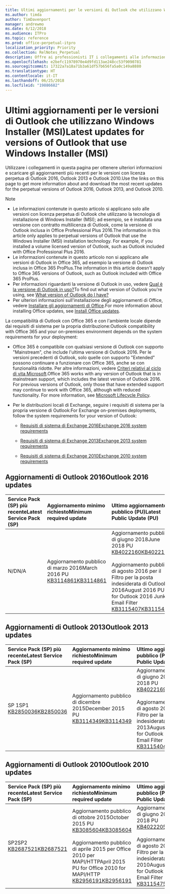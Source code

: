 ```yaml
---
title: Ultimi aggiornamenti per le versioni di Outlook che utilizzano Windows Installer (MSI)
ms.author: timda
author: TimDavenport
manager: andrewmo
ms.date: 6/12/2018
ms.audience: ITPro
ms.topic: reference
ms.prod: office-perpetual-itpro
localization_priority: Priority
ms.collection: RelNotes_Perpetual
description: Offre ai professionisti IT i collegamenti alle informazioni sugli aggiornamenti più recenti delle versioni con licenza perpetua di Outlook 2016, Outlook 2013, e Outlook 2010
ms.openlocfilehash: e2befc11978970e4d9fd113ae248cc53f9090781
ms.sourcegitcommit: 17322a7a18a71b3a61df57b656fa5a0c149a8880
ms.translationtype: HT
ms.contentlocale: it-IT
ms.lasthandoff: 06/25/2018
ms.locfileid: "19886682"
---
```

# <a name="latest-updates-for-versions-of-outlook-that-use-windows-installer-msi"></a><span data-ttu-id="f90c0-103">Ultimi aggiornamenti per le versioni di Outlook che utilizzano Windows Installer (MSI)</span><span class="sxs-lookup"><span data-stu-id="f90c0-103">Latest updates for versions of Outlook that use Windows Installer (MSI)</span></span>

<span data-ttu-id="f90c0-104">Utilizzare i collegamenti in questa pagina per ottenere ulteriori informazioni e scaricare gli aggiornamenti più recenti per le versioni con licenza perpetua di Outlook 2016, Outlook 2013 e Outlook 2010.</span><span class="sxs-lookup"><span data-stu-id="f90c0-104">Use the links on this page to get more information about and download the most recent updates for the perpetual versions of Outlook 2016, Outlook 2013, and Outlook 2010.</span></span>
  
> [!NOTE]
> - <span data-ttu-id="f90c0-p101">Le informazioni contenute in questo articolo si applicano solo alle versioni con licenza perpetua di Outlook che utilizzano la tecnologia di installazione di Windows Installer (MSI); ad esempio, se è installata una versione con contratto multilicenza di Outlook, come la versione di Outlook inclusa in Office Professional Plus 2016.</span><span class="sxs-lookup"><span data-stu-id="f90c0-p101">The information in this article only applies to perpetual versions of Outlook that use the Windows Installer (MSI) installation technology. For example, if you installed a volume licensed version of Outlook, such as Outlook included with Office Professional Plus 2016.</span></span>
> - <span data-ttu-id="f90c0-107">Le informazioni contenute in questo articolo non si applicano alle versioni di Outlook in Office 365, ad esempio la versione di Outlook inclusa in Office 365 ProPlus.</span><span class="sxs-lookup"><span data-stu-id="f90c0-107">The information in this article doesn't apply to Office 365 versions of Outlook, such as Outlook included with Office 365 ProPlus.</span></span>
> - <span data-ttu-id="f90c0-108">Per informazioni riguardanti la versione di Outlook in uso, vedere [Qual è la versione di Outlook in uso?](https://support.office.com/article/b3a9568c-edb5-42b9-9825-d48d82b2257c)</span><span class="sxs-lookup"><span data-stu-id="f90c0-108">To find out what version of Outlook you're using, see [What version of Outlook do I have?](https://support.office.com/article/b3a9568c-edb5-42b9-9825-d48d82b2257c)</span></span>
> - <span data-ttu-id="f90c0-109">Per ulteriori informazioni sull'installazione degli aggiornamenti di Office, vedere [Installare gli aggiornamenti di Office](https://support.office.com/article/2ab296f3-7f03-43a2-8e50-46de917611c5).</span><span class="sxs-lookup"><span data-stu-id="f90c0-109">For more information about installing Office updates, see [Install Office updates](https://support.office.com/article/2ab296f3-7f03-43a2-8e50-46de917611c5).</span></span> 
  
<span data-ttu-id="f90c0-110">La compatibilità di Outlook con Office 365 e con l'ambiente locale dipende dai requisiti di sistema per la propria distribuzione:</span><span class="sxs-lookup"><span data-stu-id="f90c0-110">Outlook compatibility with Office 365 and your on-premises environment depends on the system requirements for your deployment:</span></span>
  
- <span data-ttu-id="f90c0-p102">Office 365 è compatibile con qualsiasi versione di Outlook con supporto "Mainstream", che include l'ultima versione di Outlook 2016. Per le versioni precedenti di Outlook, solo quelle con supporto "Extended" possono continuare a funzionare con Office 365, anche se con funzionalità ridotte. Per altre informazioni, vedere [Criteri relativi al ciclo di vita Microsoft](https://support.microsoft.com/lifecycle).</span><span class="sxs-lookup"><span data-stu-id="f90c0-p102">Office 365 works with any version of Outlook that is in mainstream support, which includes the latest version of Outlook 2016. For previous versions of Outlook, only those that have extended support may continue to work with Office 365, although with reduced functionality. For more information, see [Microsoft Lifecycle Policy](https://support.microsoft.com/lifecycle).</span></span>
    
- <span data-ttu-id="f90c0-114">Per le distribuzioni locali di Exchange, seguire i requisiti di sistema per la propria versione di Outlook:</span><span class="sxs-lookup"><span data-stu-id="f90c0-114">For Exchange on-premises deployments, follow the system requirements for your version of Outlook:</span></span>
    
  - [<span data-ttu-id="f90c0-115">Requisiti di sistema di Exchange 2016</span><span class="sxs-lookup"><span data-stu-id="f90c0-115">Exchange 2016 system requirements</span></span>](https://technet.microsoft.com/it-IT/library/aa996719.aspx)
    
  - [<span data-ttu-id="f90c0-116">Requisiti di sistema di Exchange 2013</span><span class="sxs-lookup"><span data-stu-id="f90c0-116">Exchange 2013 system requirements</span></span>](https://technet.microsoft.com/it-IT/library/aa996719%28v=exchg.150%29.aspx)
    
  - [<span data-ttu-id="f90c0-117">Requisiti di sistema di Exchange 2010</span><span class="sxs-lookup"><span data-stu-id="f90c0-117">Exchange 2010 system requirements</span></span>](https://technet.microsoft.com/it-IT/library/aa996719%28v=exchg.141%29.aspx)

   
## <a name="outlook-2016-updates"></a><span data-ttu-id="f90c0-118">Aggiornamenti di Outlook 2016</span><span class="sxs-lookup"><span data-stu-id="f90c0-118">Outlook 2016 updates</span></span>

|<span data-ttu-id="f90c0-119">**Service Pack (SP) più recente**</span><span class="sxs-lookup"><span data-stu-id="f90c0-119">**Latest Service Pack (SP)**</span></span>|<span data-ttu-id="f90c0-120">**Aggiornamento minimo richiesto**</span><span class="sxs-lookup"><span data-stu-id="f90c0-120">**Minimum required update**</span></span>|<span data-ttu-id="f90c0-121">**Ultimo aggiornamento pubblico (PU)**</span><span class="sxs-lookup"><span data-stu-id="f90c0-121">**Latest Public Update (PU)**</span></span>|
|:-----|:-----|:-----|
|<span data-ttu-id="f90c0-122">N/D</span><span class="sxs-lookup"><span data-stu-id="f90c0-122">N/A</span></span>  <br/> |<span data-ttu-id="f90c0-123">Aggiornamento pubblico di marzo 2016</span><span class="sxs-lookup"><span data-stu-id="f90c0-123">March 2016 PU</span></span> <br/>[<span data-ttu-id="f90c0-124">KB3114861</span><span class="sxs-lookup"><span data-stu-id="f90c0-124">KB3114861</span></span>](https://support.microsoft.com/help/3114861) <br/> |<span data-ttu-id="f90c0-125">Aggiornamento pubblico di giugno 2018</span><span class="sxs-lookup"><span data-stu-id="f90c0-125">June 2018 PU</span></span> <br/>[<span data-ttu-id="f90c0-126">KB4022160</span><span class="sxs-lookup"><span data-stu-id="f90c0-126">KB4022160</span></span>](https://support.microsoft.com/it-IT/help/4022160) <br/><br/> <span data-ttu-id="f90c0-127">Aggiornamento pubblico di agosto 2016 per il Filtro per la posta indesiderata di Outlook 2016</span><span class="sxs-lookup"><span data-stu-id="f90c0-127">August 2016 PU for Outlook 2016 Junk Email Filter</span></span>  <br/>[<span data-ttu-id="f90c0-128">KB3115407</span><span class="sxs-lookup"><span data-stu-id="f90c0-128">KB3115407</span></span>](https://support.microsoft.com/help/3115407) <br/> |
   
## <a name="outlook-2013-updates"></a><span data-ttu-id="f90c0-129">Aggiornamenti di Outlook 2013</span><span class="sxs-lookup"><span data-stu-id="f90c0-129">Outlook 2013 updates</span></span>

|<span data-ttu-id="f90c0-130">**Service Pack (SP) più recente**</span><span class="sxs-lookup"><span data-stu-id="f90c0-130">**Latest Service Pack (SP)**</span></span>|<span data-ttu-id="f90c0-131">**Aggiornamento minimo richiesto**</span><span class="sxs-lookup"><span data-stu-id="f90c0-131">**Minimum required update**</span></span>|<span data-ttu-id="f90c0-132">**Ultimo aggiornamento pubblico (PU)**</span><span class="sxs-lookup"><span data-stu-id="f90c0-132">**Latest Public Update (PU)**</span></span>|
|:-----|:-----|:-----|
|<span data-ttu-id="f90c0-133">SP 1</span><span class="sxs-lookup"><span data-stu-id="f90c0-133">SP1</span></span>  <br/>[<span data-ttu-id="f90c0-134">KB2850036</span><span class="sxs-lookup"><span data-stu-id="f90c0-134">KB2850036</span></span>](https://go.microsoft.com/fwlink/p/?LinkId=512538) <br/> |<span data-ttu-id="f90c0-135">Aggiornamento pubblico di dicembre 2015</span><span class="sxs-lookup"><span data-stu-id="f90c0-135">December 2015 PU</span></span> <br/>[<span data-ttu-id="f90c0-136">KB3114349</span><span class="sxs-lookup"><span data-stu-id="f90c0-136">KB3114349</span></span>](https://support.microsoft.com/kb/3114349) <br/> |<span data-ttu-id="f90c0-137">Aggiornamento pubblico di giugno 2018</span><span class="sxs-lookup"><span data-stu-id="f90c0-137">June 2018 PU</span></span> <br/>[<span data-ttu-id="f90c0-138">KB4022169</span><span class="sxs-lookup"><span data-stu-id="f90c0-138">KB4022169</span></span>](https://support.microsoft.com/it-IT/help/4022169) <br/><br/>  <span data-ttu-id="f90c0-139">Aggiornamento pubblico di agosto 2016 per il Filtro per la posta indesiderata di Outlook 2013</span><span class="sxs-lookup"><span data-stu-id="f90c0-139">August 2016 PU for Outlook 2013 Junk Email Filter</span></span> <br/> [<span data-ttu-id="f90c0-140">KB3115404</span><span class="sxs-lookup"><span data-stu-id="f90c0-140">KB3115404</span></span>](https://support.microsoft.com/kb/3115404) <br/> |
   
## <a name="outlook-2010-updates"></a><span data-ttu-id="f90c0-141">Aggiornamenti di Outlook 2010</span><span class="sxs-lookup"><span data-stu-id="f90c0-141">Outlook 2010 updates</span></span>

|<span data-ttu-id="f90c0-142">**Service Pack (SP) più recente**</span><span class="sxs-lookup"><span data-stu-id="f90c0-142">**Latest Service Pack (SP)**</span></span>|<span data-ttu-id="f90c0-143">**Aggiornamento minimo richiesto**</span><span class="sxs-lookup"><span data-stu-id="f90c0-143">**Minimum required update**</span></span>|<span data-ttu-id="f90c0-144">**Ultimo aggiornamento pubblico (PU)**</span><span class="sxs-lookup"><span data-stu-id="f90c0-144">**Latest Public Update (PU)**</span></span>|
|:-----|:-----|:-----|
|<span data-ttu-id="f90c0-145">SP2</span><span class="sxs-lookup"><span data-stu-id="f90c0-145">SP2</span></span> <br/>[<span data-ttu-id="f90c0-146">KB2687521</span><span class="sxs-lookup"><span data-stu-id="f90c0-146">KB2687521</span></span>](https://go.microsoft.com/fwlink/p/?LinkId=512542) <br/> |<span data-ttu-id="f90c0-147">Aggiornamento pubblico di ottobre 2015</span><span class="sxs-lookup"><span data-stu-id="f90c0-147">October 2015 PU</span></span> <br/> [<span data-ttu-id="f90c0-148">KB3085604</span><span class="sxs-lookup"><span data-stu-id="f90c0-148">KB3085604</span></span>](https://support.microsoft.com/kb/3085604) <br/><br/>  <span data-ttu-id="f90c0-149">Aggiornamento pubblico di aprile 2015 per Office 2010 per MAPI/HTTP</span><span class="sxs-lookup"><span data-stu-id="f90c0-149">April 2015 PU for Office 2010 for MAPI/HTTP</span></span> <br/> [<span data-ttu-id="f90c0-150">KB2956191</span><span class="sxs-lookup"><span data-stu-id="f90c0-150">KB2956191</span></span>](https://support.microsoft.com/it-IT/help/2956191/april-14-2015-update-for-office-2010-kb2956191) <br/> |<span data-ttu-id="f90c0-151">Aggiornamento pubblico di giugno 2018</span><span class="sxs-lookup"><span data-stu-id="f90c0-151">June 2018 PU</span></span> <br/>[<span data-ttu-id="f90c0-152">KB4022205</span><span class="sxs-lookup"><span data-stu-id="f90c0-152">KB4022205</span></span>](https://support.microsoft.com/it-IT/help/4022205) <br/><br/>  <span data-ttu-id="f90c0-153">Aggiornamento pubblico di agosto 2016 per il Filtro per la posta indesiderata di Outlook 2010</span><span class="sxs-lookup"><span data-stu-id="f90c0-153">August 2016 PU for Outlook 2010 Junk Email Filter</span></span> <br/> [<span data-ttu-id="f90c0-154">KB3115475</span><span class="sxs-lookup"><span data-stu-id="f90c0-154">KB3115475</span></span>](https://support.microsoft.com/kb/3115475) <br/> |
   

